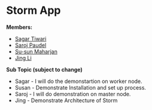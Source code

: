 # Storm App
 **Members:**
 * [Sagar Tiwari](https://github.com/005sagar)
 * [Saroj Paudel](https://github.com/spsaroj)
 * [Su-sun Maharjan](https://github.com/susanmaharjan)
 * [Jing Li](https://github.com/JingLi521864)
 
 **Sub Topic (subject to change)**
 * Sagar - I will do the demonstartion on worker node. 
 * Susan - Demonstrate Installation and set up process.
 * Saroj - I will do demonstration on master node.
 * Jing - Demonstrate Architecture of Storm
